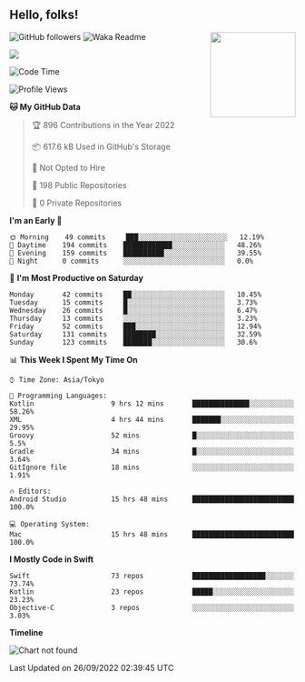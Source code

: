 ## Hello, folks! 

<p>
<img align="right" src="https://media.giphy.com/media/26ufdb3cYKwbRtYVW/giphy.gif" style="max-width:100%;" height="150px">
 
![GitHub followers](https://img.shields.io/github/followers/YamamotoDesu?label=Follow&style=social)
![Waka Readme](https://github.com/YamamotoDesu/YamamotoDesu/workflows/Waka%20Readme/badge.svg)

![](https://github-profile-summary-cards.vercel.app/api/cards/profile-details?username=YamamotoDesu&theme=vue)

<!--START_SECTION:waka-->
![Code Time](http://img.shields.io/badge/Code%20Time-205%20hrs%2031%20mins-blue)

![Profile Views](http://img.shields.io/badge/Profile%20Views-18-blue)

**🐱 My GitHub Data** 

> 🏆 896 Contributions in the Year 2022
 > 
> 📦 617.6 kB Used in GitHub's Storage 
 > 
> 🚫 Not Opted to Hire
 > 
> 📜 198 Public Repositories 
 > 
> 🔑 0 Private Repositories  
 > 
**I'm an Early 🐤** 

```text
🌞 Morning    49 commits     ███░░░░░░░░░░░░░░░░░░░░░░   12.19% 
🌆 Daytime    194 commits    ████████████░░░░░░░░░░░░░   48.26% 
🌃 Evening    159 commits    ██████████░░░░░░░░░░░░░░░   39.55% 
🌙 Night      0 commits      ░░░░░░░░░░░░░░░░░░░░░░░░░   0.0%

```
📅 **I'm Most Productive on Saturday** 

```text
Monday       42 commits     ██░░░░░░░░░░░░░░░░░░░░░░░   10.45% 
Tuesday      15 commits     █░░░░░░░░░░░░░░░░░░░░░░░░   3.73% 
Wednesday    26 commits     █░░░░░░░░░░░░░░░░░░░░░░░░   6.47% 
Thursday     13 commits     ░░░░░░░░░░░░░░░░░░░░░░░░░   3.23% 
Friday       52 commits     ███░░░░░░░░░░░░░░░░░░░░░░   12.94% 
Saturday     131 commits    ████████░░░░░░░░░░░░░░░░░   32.59% 
Sunday       123 commits    ███████░░░░░░░░░░░░░░░░░░   30.6%

```


📊 **This Week I Spent My Time On** 

```text
⌚︎ Time Zone: Asia/Tokyo

💬 Programming Languages: 
Kotlin                   9 hrs 12 mins       ██████████████░░░░░░░░░░░   58.26% 
XML                      4 hrs 44 mins       ███████░░░░░░░░░░░░░░░░░░   29.95% 
Groovy                   52 mins             █░░░░░░░░░░░░░░░░░░░░░░░░   5.5% 
Gradle                   34 mins             █░░░░░░░░░░░░░░░░░░░░░░░░   3.64% 
GitIgnore file           18 mins             ░░░░░░░░░░░░░░░░░░░░░░░░░   1.91%

🔥 Editors: 
Android Studio           15 hrs 48 mins      █████████████████████████   100.0%

💻 Operating System: 
Mac                      15 hrs 48 mins      █████████████████████████   100.0%

```

**I Mostly Code in Swift** 

```text
Swift                    73 repos            ██████████████████░░░░░░░   73.74% 
Kotlin                   23 repos            █████░░░░░░░░░░░░░░░░░░░░   23.23% 
Objective-C              3 repos             ░░░░░░░░░░░░░░░░░░░░░░░░░   3.03%

```


**Timeline**

![Chart not found](https://raw.githubusercontent.com/YamamotoDesu/YamamotoDesu/main/charts/bar_graph.png) 


 Last Updated on 26/09/2022 02:39:45 UTC
<!--END_SECTION:waka-->


